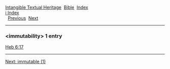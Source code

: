 [Intangible Textual Heritage](../../index)  [Bible](../index) 
[Index](index)   
[i Index](_i_)  
  [Previous](c05758)  [Next](c05760) 

------------------------------------------------------------------------

### &lt;immutability&gt; 1 entry

[Heb 6:17](../kjv/heb006.htm#017)  

------------------------------------------------------------------------

[Next: immutable (1)](c05760)
